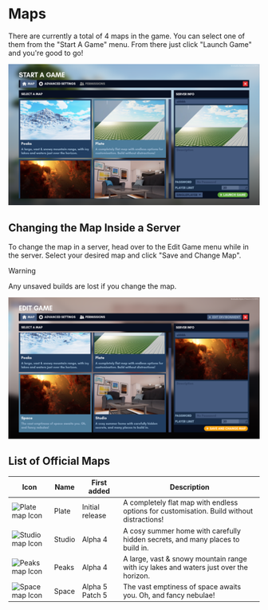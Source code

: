# Maps

There are currently a total of 4 maps in the game. You can select one of them from the "Start A Game" menu. From there just click "Launch Game" and you're good to go!

<img src="../assets/chapter_1/maps/start_game_map.png" alt="Start a game map tab" width="540"/>

## Changing the Map Inside a Server

To change the map in a server, head over to the Edit Game menu while in the server. Select your desired map and click "Save and Change Map".

> [!WARNING]
> Any unsaved builds are lost if you change the map.

<img src="../assets/chapter_1/maps/edit_game_map.png" alt="Edit game map tab" width="540"/>

## List of Official Maps

| Icon                                                                                         | Name   | First added     | Description                                                                               |
|----------------------------------------------------------------------------------------------|--------|-----------------|-------------------------------------------------------------------------------------------|
| <img src="../assets/images/server_setup/maps/plate.webp" alt="Plate map Icon" width="128"/>  | Plate  | Initial release | A completely flat map with endless options for customisation. Build without distractions! |
| <img src="../assets/images/server_setup/maps/studio.png" alt="Studio map Icon" width="128"/> | Studio | Alpha 4         | A cosy summer home with carefully hidden secrets, and many places to build in.            |
| <img src="../assets/images/server_setup/maps/peaks.png" alt="Peaks map Icon" width="128"/>   | Peaks  | Alpha 4         | A large, vast & snowy mountain range with icy lakes and waters just over the horizon.     |
| <img src="../assets/images/server_setup/maps/space.webp" alt="Space map Icon" width="128"/>  | Space  | Alpha 5 Patch 5 | The vast emptiness of space awaits you. Oh, and fancy nebulae!                            |